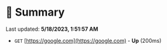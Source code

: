 # 📖 Summary
Last updated: **5/18/2023, 1:51:57 AM**

- `GET` [https://google.com](https://google.com) - **Up** (200ms)
